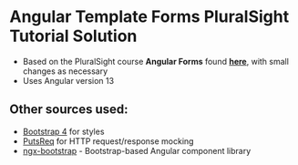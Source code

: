 # Angular Template Forms PluralSight Tutorial Solution
- Based on the PluralSight course **Angular Forms** found [**here**](https://app.pluralsight.com/library/courses/angular-forms/table-of-contents), with small changes as necessary
- Uses Angular version 13

## Other sources used:
- [Bootstrap 4](https://getbootstrap.com/docs/4.6/getting-started/introduction/) for styles
- [PutsReq](https://putsreq.com/) for HTTP request/response mocking
- [ngx-bootstrap](https://valor-software.com/ngx-bootstrap) - Bootstrap-based Angular component library
